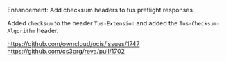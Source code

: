 Enhancement: Add checksum headers to tus preflight responses 

Added `checksum` to the header `Tus-Extension` and added the `Tus-Checksum-Algorithm` header.

https://github.com/owncloud/ocis/issues/1747
https://github.com/cs3org/reva/pull/1702
